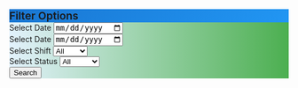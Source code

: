 <!DOCTYPE html><html lang="en">
<head>
    <title>KWH Chart</title>
    <script src="https://cdn.jsdelivr.net/npm/chart.js"></script>
    <script src="https://cdn.jsdelivr.net/npm/moment@2.29.1"></script>
    <script src="https://cdn.jsdelivr.net/npm/chartjs-adapter-moment"></script>
    <script src="https://cdn.jsdelivr.net/npm/chartjs-plugin-zoom"></script>
    <style>
        #charts-container {
            display: flex;
            flex-wrap: wrap;
            gap: 20px;
            justify-content: center;
        }.chart-wrapper {
        position: relative;
        width: 600px;
        height: 300px;
        border: 2px solid black;
        padding: 10px;
        background-color: white;
        box-shadow: 2px 2px 8px rgba(0, 0, 0, 0.1);
        border-radius: 8px;
    }

    .chart-title {
        text-align: center;
        font-weight: bold;
        margin-bottom: 10px;
    }

    .chart-btn {
        position: absolute;
        top: 10px;
        right: 10px;
        z-index: 10;
        padding: 5px 10px;
        background-color: blue;
        color: white;
        border: none;
        cursor: pointer;
        border-radius: 5px;
    }
</style>

</head>
<body>
    <div class="card shadow-lg p-3 rounded-4" style="background: linear-gradient(90deg, #e3f2fd, #4caf50); border: none; margin-top:5px ;margin-bottom:10px">
        <div class="card-header text-white text-center py-2 rounded-3" style="background: linear-gradient(135deg, #1976d2, #2196f3); font-size: 1.2rem; font-weight: 600;">
            Filter Options
        </div>
        <div class="card-body">
            <div class="row g-3">
                <div class="col-md-2">
                    <label for="FromDate" class="fw-bold">Select Date</label>
                    <input type="date" id="FromDate" class="form-control m-0">
                </div>
                <div class="col-md-2">
                    <label for="ToDate" class="fw-bold">Select Date</label>
                    <input type="date" id="ToDate" class="form-control m-0">
                </div>
                <div class="col-md-2">
                    <label for="shiftSelect" class="fw-bold">Select Shift</label>
                    <select id="shiftSelect" class="form-select m-0">
                        <option value="All">All</option>
                        <option value="A">Shift A</option>
                        <option value="B">Shift B</option>
                        <option value="C">Shift C</option>
                    </select>
                </div>
                <div class="col-md-2">
                    <label for="statusSelect" class="fw-bold">Select Status</label>
                    <select id="statusSelect" class="form-select m-0">
                        <option value="All">All</option>
                        <option value="1">Running</option>
                        <option value="0">Stop</option>
                    </select>
                </div>
                <div class="col-md-2">
                    <button id="btnSearch">Search</button>
                </div>
            </div>
        </div>
    </div>
    <div id="charts-container"></div>
    <script>
        const mills = ["Finishing-2", "Ext-coating", "Finishing-1", "Mill2", "Mill1"];
        let charts = {}; async function loadChartData(millName) {
        try {
            let FromDate = document.getElementById("FromDate").value;
            let ToDate = document.getElementById("ToDate").value;
            let selectedShift = document.getElementById("shiftSelect").value;
            let selectedStatus = document.getElementById("statusSelect").value;

            if (!FromDate) {
                alert("Please select a date.");
                return;
            }

            let url = `/Home/GetKWHData?millName=${encodeURIComponent(millName)}&FromDate=${encodeURIComponent(FromDate)}&ToDate=${encodeURIComponent(ToDate)}&shiftSelect=${encodeURIComponent(selectedShift)}&RunningStatus=${encodeURIComponent(selectedStatus)}`;

            const response = await fetch(url);
            if (!response.ok) throw new Error(`HTTP error! Status: ${response.status}`);

            const data = await response.json();
            if (!data || data.length === 0) {
                console.warn(`No data available for ${millName}`);
                return;
            }

            let timestamps = data.map(item => new Date(item.timeStamp));
            let kwhData = data.map(item => parseFloat(item.kwh));
            let lslData = data.map(item => parseFloat(item.lsl));
            let uslData = data.map(item => parseFloat(item.usl));

            let ctx = document.getElementById(`chart-${millName}`).getContext("2d");

            if (charts[millName]) {
                charts[millName].destroy();
            }

            charts[millName] = new Chart(ctx, {
                type: "line",
                data: {
                    labels: timestamps,
                    datasets: [
                        { label: "KWH", data: kwhData, borderColor: "blue", fill: false },
                        { label: "LSL", data: lslData, borderColor: "green", borderDash: [5, 5] },
                        { label: "USL", data: uslData, borderColor: "red", borderDash: [5, 5] }
                    ]
                },
                options: {
                    responsive: true,
                    scales: {
                        x: { type: "time", time: { unit: "minute" }, title: { display: true, text: "Timestamp" } },
                        y: { title: { display: true, text: "KWH / LSL / USL" } }
                    }
                }
            });

        } catch (error) {
            console.error(`Error loading data for ${millName}:`, error);
        }
    }

    document.getElementById("btnSearch").addEventListener("click", function () {
        document.getElementById("charts-container").innerHTML = "";
        mills.forEach(mill => {
            let chartDiv = document.createElement("div");
            chartDiv.classList.add("chart-wrapper");
            chartDiv.innerHTML = `<div class="chart-title">${mill}</div><canvas id="chart-${mill}"></canvas>`;
            document.getElementById("charts-container").appendChild(chartDiv);
            loadChartData(mill);
        });
    });
</script>

</body>
</html>